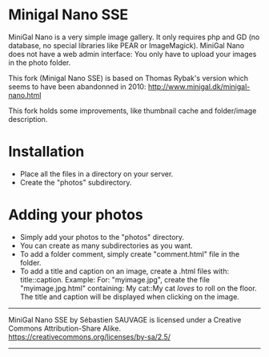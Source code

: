 Minigal Nano SSE
================

MiniGal Nano is a very simple image gallery. It only requires php and GD (no database, no special libraries like PEAR or ImageMagick). MiniGal Nano does not have a web admin interface: You only have to upload your images in the photo folder.

This fork (Minigal Nano SSE) is based on Thomas Rybak's version which seems to have been abandonned in 2010: http://www.minigal.dk/minigal-nano.html

This fork holds some improvements, like thumbnail cache and folder/image description.

Installation
============

* Place all the files in a directory on your server.
* Create the "photos" subdirectory.

Adding your photos
==================

* Simply add your photos to the "photos" directory.
* You can create as many subdirectories as you want.
* To add a folder comment, simply create "comment.html" file in the folder.
* To add a title and caption on an image, create a .html files with: title::caption.
  Example: For: "myimage.jpg", create the file "myimage.jpg.html" containing:
         My cat::My cat <i>loves</i> to roll on the floor.
  The title and caption will be displayed when clicking on the image.

------------------------------------------------------------------------------

MiniGal Nano SSE by Sébastien SAUVAGE is licensed under a Creative Commons Attribution-Share Alike.
https://creativecommons.org/licenses/by-sa/2.5/

------------------------------------------------------------------------------
